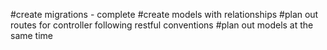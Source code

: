 #create migrations - complete
#create models with relationships
#plan out routes for controller following restful conventions
#plan out models at the same time

